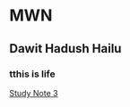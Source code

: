 # MWN
## Dawit Hadush Hailu
### tthis is life

[Study Note 3](https://hackmd.io/uTNcZLU1Qoi_9AR8eVwaug)
